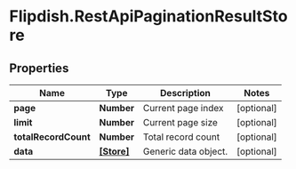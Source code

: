 # Flipdish.RestApiPaginationResultStore

## Properties
Name | Type | Description | Notes
------------ | ------------- | ------------- | -------------
**page** | **Number** | Current page index | [optional] 
**limit** | **Number** | Current page size | [optional] 
**totalRecordCount** | **Number** | Total record count | [optional] 
**data** | [**[Store]**](Store.md) | Generic data object. | [optional] 


